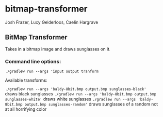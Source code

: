 # bitmap-transformer

Josh Frazer, Lucy Gelderloos, Caelin Hargrave

## BitMap Transformer

Takes in a bitmap image and draws sunglasses on it.

### Command line options:

`./gradlew run --args 'input output tranform`

Available transforms:

`./gradlew run --args 'baldy-8bit.bmp output.bmp sunglasses-black'` draws black sunglasses
`./gradlew run --args 'baldy-8bit.bmp output.bmp sunglasses-white'` draws white sunglasses
`./gradlew run --args 'baldy-8bit.bmp output.bmp sunglasses-random'` draws sunglasses of a random not at all horrifying color
